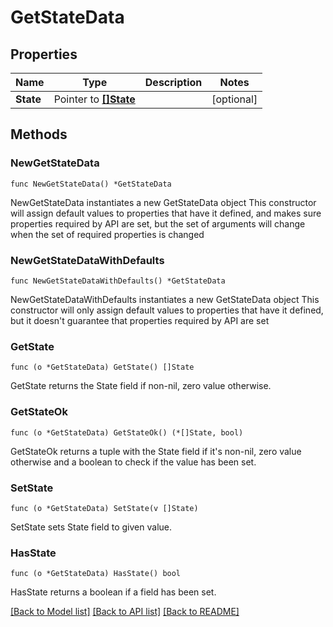 # GetStateData

## Properties

Name | Type | Description | Notes
------------ | ------------- | ------------- | -------------
**State** | Pointer to [**[]State**](State.md) |  | [optional] 

## Methods

### NewGetStateData

`func NewGetStateData() *GetStateData`

NewGetStateData instantiates a new GetStateData object
This constructor will assign default values to properties that have it defined,
and makes sure properties required by API are set, but the set of arguments
will change when the set of required properties is changed

### NewGetStateDataWithDefaults

`func NewGetStateDataWithDefaults() *GetStateData`

NewGetStateDataWithDefaults instantiates a new GetStateData object
This constructor will only assign default values to properties that have it defined,
but it doesn't guarantee that properties required by API are set

### GetState

`func (o *GetStateData) GetState() []State`

GetState returns the State field if non-nil, zero value otherwise.

### GetStateOk

`func (o *GetStateData) GetStateOk() (*[]State, bool)`

GetStateOk returns a tuple with the State field if it's non-nil, zero value otherwise
and a boolean to check if the value has been set.

### SetState

`func (o *GetStateData) SetState(v []State)`

SetState sets State field to given value.

### HasState

`func (o *GetStateData) HasState() bool`

HasState returns a boolean if a field has been set.


[[Back to Model list]](../README.md#documentation-for-models) [[Back to API list]](../README.md#documentation-for-api-endpoints) [[Back to README]](../README.md)



